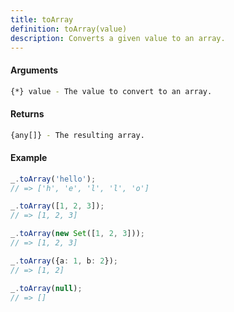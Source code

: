 ```yaml
---
title: toArray
definition: toArray(value)
description: Converts a given value to an array.
---
```



#### Arguments


```bash
{*} value - The value to convert to an array.
```


#### Returns


```bash
{any[]} - The resulting array.
```


#### Example


```ts
_.toArray('hello');
// => ['h', 'e', 'l', 'l', 'o']

_.toArray([1, 2, 3]);
// => [1, 2, 3]

_.toArray(new Set([1, 2, 3]));
// => [1, 2, 3]

_.toArray({a: 1, b: 2});
// => [1, 2]

_.toArray(null);
// => []
```